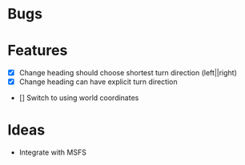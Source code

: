 # Bugs

# Features
- [x] Change heading should choose shortest turn direction (left||right)
- [x] Change heading can have explicit turn direction
- [] Switch to using world coordinates

# Ideas
- Integrate with MSFS